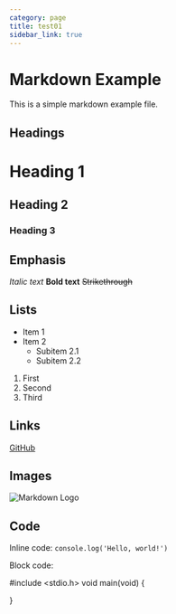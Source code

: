 ```yaml
---
category: page
title: test01
sidebar_link: true
---
```




# Markdown Example

This is a simple markdown example file.

## Headings

# Heading 1
## Heading 2
### Heading 3

## Emphasis

*Italic text*
**Bold text**
~~Strikethrough~~

## Lists

- Item 1
- Item 2
    - Subitem 2.1
    - Subitem 2.2

1. First
2. Second
3. Third

## Links

[GitHub](https://github.com)

## Images

![Markdown Logo](https://markdown-here.com/img/icon256.png)

## Code

Inline code: `console.log('Hello, world!')`

Block code:

#include <stdio.h>
void main(void)
{

}


<!-- ![promyk](images/36-multiobudowa-6753241cb0c97.webp) -->
